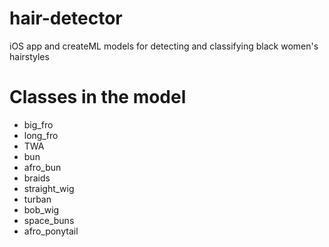 # hair-detector
iOS app and createML models for detecting and classifying black women's hairstyles

# Classes in the model
- big_fro
- long_fro
- TWA
- bun
- afro_bun
- braids
- straight_wig
- turban
- bob_wig
- space_buns
- afro_ponytail

